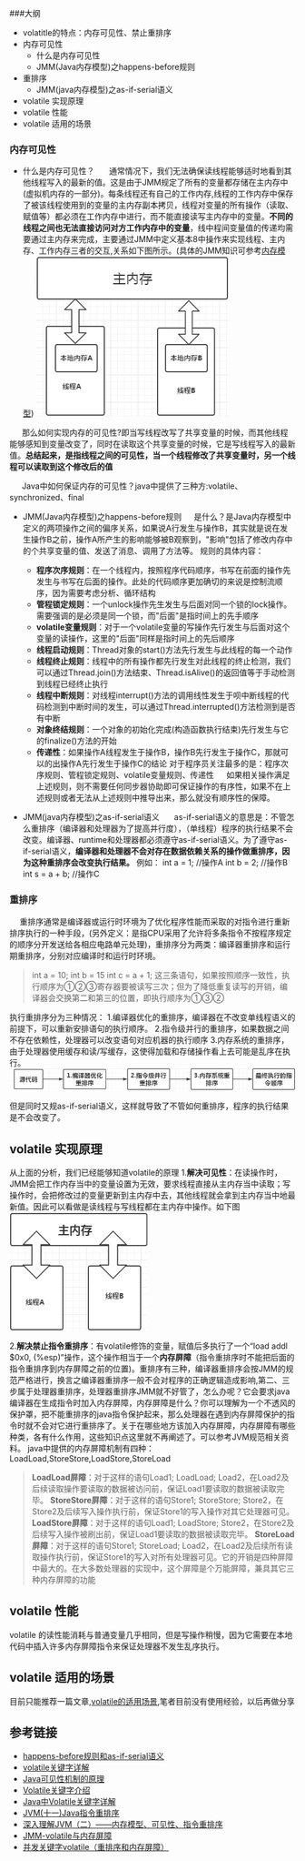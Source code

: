 
###大纲
* volatitle的特点：内存可见性、禁止重排序
* 内存可见性
  + 什么是内存可见性
  + JMM(Java内存模型)之happens-before规则
* 重排序
  + JMM(java内存模型)之as-if-serial语义
* volatile 实现原理
* volatile 性能
* volatile 适用的场景

### 内存可见性
 * 什么是内存可见性？
&ensp; &ensp; 通常情况下，我们无法确保读线程能够适时地看到其他线程写入的最新的值。这是由于JMM规定了所有的变量都存储在主内存中(虚拟机内存的一部分)。每条线程还有自己的工作内存,线程的工作内存中保存了被该线程使用到的变量的主内存副本拷贝，线程对变量的所有操作（读取、赋值等）都必须在工作内存中进行，而不能直接读写主内存中的变量。**不同的线程之间也无法直接访问对方工作内存中的变量**，线中程间变量值的传递均需要通过主内存来完成，主要通过JMM中定义基本8中操作来实现线程、主内存、工作内存三者的交互,关系如下图所示。(具体的JMM知识可参考[内存模型](1))
![线程内存交互](./imgs/线程内存交互.png)

&ensp; &ensp; 那么如何实现内存的可见性?即当写线程改写了共享变量的时候，而其他线程能够感知到变量改变了，同时在读取这个共享变量的时候，它是写线程写入的最新值。**总结起来，是指线程之间的可见性，当一个线程修改了共享变量时，另一个线程可以读取到这个修改后的值**

&ensp; &ensp; Java中如何保证内存的可见性？java中提供了三种方:volatile、synchronized、final

* JMM(Java内存模型)之happens-before规则
&ensp; &ensp;是什么？是Java内存模型中定义的两项操作之间的偏序关系，如果说A行发生与操作B，其实就是说在发生操作B之前，操作A所产生的影响能够被B观察到，"影响"包括了修改内存中的个共享变量的值、发送了消息、调用了方法等。
规则的具体内容：
    - **程序次序规则**：在一个线程内，按照程序代码顺序，书写在前面的操作先发生与书写在后面的操作。此处的代码顺序更加确切的来说是控制流顺序，因为需要考虑分析、循环结构
    - **管程锁定规则**：一个unlock操作先生发生与后面对同一个锁的lock操作。需要强调的是必须是同一个锁，而"后面"是指时间上的先手顺序
    - **volatile变量规则**：对于一个volatile变量的写操作先行发生与后面对这个变量的读操作，这里的"后面"同样是指时间上的先后顺序
    - **线程启动规则**：Thread对象的start()方法先行发生与此线程的每一个动作
    - **线程终止规则**：线程中的所有操作都先行发生对此线程的终止检测，我们可以通过Thread.join()方法结束、Thread.isAlive()的返回值等于手动检测到线程已经终止执行
    - **线程中断规则**：对线程interrupt()方法的调用线性发生于呗中断线程的代码检测到中断时间的发生，可以通过Thread.interrupted()方法检测到是否有中断
    - **对象终结规则**：一个对象的初始化完成(构造函数执行结束)先行发生与它的finalize()方法的开始
    - **传递性**：如果操作A线程发生于操作B，操作B先行发生于操作C，那就可以的出操作A先行发生于操作C的结论
对于程序员关注最多的是：程序次序规则、管程锁定规则、volatile变量规则、传递性
&ensp; &ensp;如果相关操作满足上述规则，则不需要任何同步器协助即可保证操作的有序性，如果不在上述规则或者无法从上述规则中推导出来，那么就没有顺序性的保障。

* JMM(java内存模型)之as-if-serial语义
&ensp; &ensp; as-if-serial语义的意思是：不管怎么重排序（编译器和处理器为了提高并行度），（单线程）程序的执行结果不会改变。编译器、runtime和处理器都必须遵守as-if-serial语义。为了遵守as-if-serial语义，**编译器和处理器不会对存在数据依赖关系的操作做重排序，因为这种重排序会改变执行结果。**
例如：
    int a = 1; //操作A
    int b = 2; //操作B
    int s = a + b; //操作C

### 重排序
&ensp; &ensp;重排序通常是编译器或运行时环境为了优化程序性能而采取的对指令进行重新排序执行的一种手段，(另外定义：是指CPU采用了允许将多条指令不按程序规定的顺序分开发送给各相应电路单元处理)，重排序分为两类：编译器重排序和运行期重排序，分别对应编译时和运行时环境。
> int a = 10;
  int b = 15
  int c =   a + 1;
这三条语句，如果按照顺序一致性，执行顺序为①②③寄存器要被读写三次；但为了降低重复读写的开销，编译器会交换第二和第三的位置，即执行顺序为①③② 

执行重排序分为三种情况：
1.编译器优化的重排序，编译器在不改变单线程语义的前提下，可以重新安排语句的执行顺序。
2.指令级并行的重排序，如果数据之间不存在依赖性，处理器可以改变语句对应机器的执行顺序
3.内存系统的重排序，由于处理器使用缓存和读/写缓存，这使得加载和存储操作看上去可能是乱序在执行。
![重排序](./imgs/重排序.png)

但是同时又规as-if-serial语义，这样就导致了不管如何重排序，程序的执行结果是不会改变了。


## volatile 实现原理
从上面的分析，我们已经能够知道volatile的原理
1.**解决可见性**：在读操作时，JMM会把工作内存当中的变量设置为无效，要求线程直接从主内存当中读取；写操作时，会把修改过的变量更新到主内存中去，其他线程就会拿到主内存当中地最新值。因此可以看做是读线程与写线程都在主内存中操作。如下图
![volatile内存交互](./imgs/volatile内存交互.png)

2.**解决禁止指令重排序**：有volatile修饰的变量，赋值后多执行了一个“load addl $0x0, (%esp)”操作，这个操作相当于一个**内存屏障**（指令重排序时不能把后面的指令重排序到内存屏障之前的位置)。重排序有三种，编译器重排序会按JMM的规范严格进行，换言之编译器重排序一般不会对程序的正确逻辑造成影响,第二、三步属于处理器重排序，处理器重排序JMM就不好管了，怎么办呢？它会要求java编译器在生成指令时加入内存屏障，内存屏障是什么？你可以理解为一个不透风的保护罩，把不能重排序的java指令保护起来，那么处理器在遇到内存屏障保护的指令时就不会对它进行重排序了。关于在哪些地方该加入内存屏障，内存屏障有哪些种类，各有什么作用，这些知识点这里就不再阐述了。可以参考JVM规范相关资料。
java中提供的内存屏障机制有四种：LoadLoad,StoreStore,LoadStore,StoreLoad
>**LoadLoad屏障**：对于这样的语句Load1; LoadLoad; Load2，在Load2及后续读取操作要读取的数据被访问前，保证Load1要读取的数据被读取完毕。
**StoreStore屏障**：对于这样的语句Store1; StoreStore; Store2，在Store2及后续写入操作执行前，保证Store1的写入操作对其它处理器可见。
**LoadStore屏障**：对于这样的语句Load1; LoadStore; Store2，在Store2及后续写入操作被刷出前，保证Load1要读取的数据被读取完毕。
**StoreLoad屏障**：对于这样的语句Store1; StoreLoad; Load2，在Load2及后续所有读取操作执行前，保证Store1的写入对所有处理器可见。它的开销是四种屏障中最大的。在大多数处理器的实现中，这个屏障是个万能屏障，兼具其它三种内存屏障的功能


## volatile 性能
volatile 的读性能消耗与普通变量几乎相同，但是写操作稍慢，因为它需要在本地代码中插入许多内存屏障指令来保证处理器不发生乱序执行。


## volatile 适用的场景
目前只能推荐一篇文章,[volatile的适用场景][1],笔者目前没有使用经验，以后再做分享




## 参考链接
* [happens-before规则和as-if-serial语义](https://blog.csdn.net/u010571316/article/details/64906481)
* [volatile关键字详解](https://blog.csdn.net/kg_2012/article/details/79059909)
* [Java可见性机制的原理](https://www.cnblogs.com/humc/p/5426351.html)
* [Volatile关键字介绍](https://blog.csdn.net/summerZBH123/article/details/80547516)
* [Java中Volatile关键字详解](https://www.cnblogs.com/zhengbin/p/5654805.html)
* [JVM(十一)Java指令重排序](https://blog.csdn.net/yjp198713/article/details/78839698)
* [深入理解JVM（二）——内存模型、可见性、指令重排序](https://www.cnblogs.com/leefreeman/p/7356030.html)
* [JMM-volatile与内存屏障](https://blog.csdn.net/hqq2023623/article/details/51013468)
* [并发关键字volatile（重排序和内存屏障）](https://www.jianshu.com/p/ef8de88b1343)

[1]:(https://github.com/RedSpider1/concurrent/tree/article-2-1-Java%E5%86%85%E5%AD%98%E6%A8%A1%E5%9E%8B-%E9%99%88sir) "2.1Java内存模型基础知识"

[2]:(https://www.cnblogs.com/ouyxy/p/7242563.html)
"volatile的适用场景"

